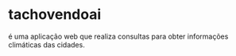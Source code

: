 # tachovendoai
é uma aplicação web que realiza consultas para obter informações climáticas das cidades.  
